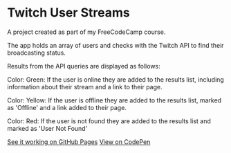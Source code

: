 # Twitch User Streams

A project created as part of my FreeCodeCamp course.

The app holds an array of users and checks with the Twitch API to find their broadcasting status.

Results from the API queries are displayed as follows:

Color: Green:
If the user is online they are added to the results list, including information about their stream and a link to their page.

Color: Yellow:
If the user is offline they are added to the results list, marked as 'Offline' and a link added to their page.

Color: Red:
If the user is not found they are added to the results list and marked as 'User Not Found'

[See it working on GitHub Pages](http://optimized4u.github.com/twitch-tv)
[View on CodePen](https://codepen.io/taramouse/pen/wWMJOx)
